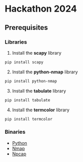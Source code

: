 # Hackathon 2024

## Prerequisites

### Libraries

1. Install the **scapy** library

```sh
pip install scapy
```

2. Install the **python-nmap** library

```sh
pip install python-nmap

```

3. Install the **tabulate** library

```sh
pip install tabulate
```

4. Install the **termcolor** library

```sh
pip install termcolor
```

### Binaries

- [Python](https://www.python.org/downloads/)
- [Nmap](https://nmap.org/download.html)
- [Npcap](https://npcap.com/#download)